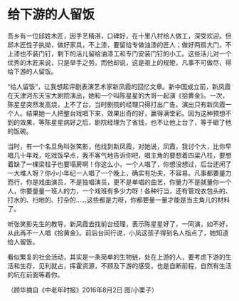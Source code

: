 # 给下游的人留饭

吾乡有一位邱姓木匠，因手艺精湛，口碑好，在十里八村给人做工，深受欢迎。但邱木匠性子执拗，做好家具，不上漆，要留给专做油漆的匠人；做好两扇大门，不上漆也不装门钉，剩下的活儿留给油漆工和专门安装门钉的小工。这些活儿对一个优秀的木匠来说，只是举手之劳。而他却说，这是祖上的规矩，凡事不可做尽，得给下游的人留饭。 

“给人留饭”，让我想起评剧表演艺术家新凤霞的回忆文章。新中国成立前，新凤霞在天津河东天宝大剧院演出，她和一个叫陈星星的大哥一起演《拾黄金》。一次，陈星星突然发高烧，上不了台，当时剧院的经理只得打出广告，演出只有新凤霞一个人。结果她一人把整台戏唱下来，效果出奇的好，赢得满堂彩。因为这种预想不到的效果，等陈星星病好之后，剧院经理为了省钱，也不让他上台了，等于砸了他的饭碗。 

当时，有一个名旦角叫张笑影，他找到新凤霞，对她说，凤霞，我讨个大，比你早唱几十年戏，吃戏饭早点，我不客气地告诉你吧，唱主角的要想着四梁八柱，要想着缺了一棵梁柱子也要塌房啊！你这么小，一个人唱了，你想没想过，后台还闲了一大堆人呀？你小小年纪一人唱了一个晚上，确实有功夫，不容易。凡事都要量力而行，你是戏曲演员，不是独唱演员，更不是单唱的曲艺，你量力不是就量你一个人，你要量量一班人的力，一个戏班有多少力呀！各种行当，还有管戏衣包头的、打水的、扫地的、打杂的……这些都是力呀，你都要量一量才能是当主角儿的材料了。 

听张笑影先生的教导，新凤霞去找前台经理，表示陈星星好了，一同演，如不好，从此再不一人唱《拾黄金》。前后台同行说，小凤这孩子得到名人指点了，她知道给人留饭。 

看似繁复的社会活动，其实是一条简单的生物链，处在上游的人，要考虑下游的生活和生存，见利就占，挥霍资源，不顾及下游的感受，也是自断前程，自然有生活的坑在前面等着你。 

（顾华摘自《中老年时报》2016年8月2日 图/小栗子）